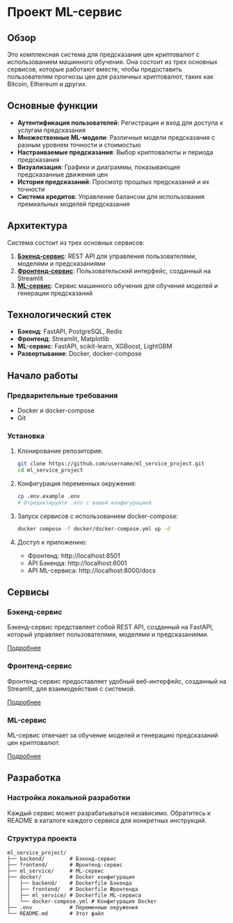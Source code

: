 # Проект ML-сервис

## Обзор

Это комплексная система для предсказания цен криптовалют с использованием машинного обучения. Она состоит из трех основных сервисов, которые работают вместе, чтобы предоставить пользователям прогнозы цен для различных криптовалют, таких как Bitcoin, Ethereum и других.

## Основные функции

- **Аутентификация пользователей**: Регистрация и вход для доступа к услугам предсказания
- **Множественные ML-модели**: Различные модели предсказания с разным уровнем точности и стоимостью
- **Настраиваемые предсказания**: Выбор криптовалюты и периода предсказания
- **Визуализация**: Графики и диаграммы, показывающие предсказанные движения цен
- **История предсказаний**: Просмотр прошлых предсказаний и их точности
- **Система кредитов**: Управление балансом для использования премиальных моделей предсказания

## Архитектура

Система состоит из трех основных сервисов:

1. **[Бэкенд-сервис](backend/README.md)**: REST API для управления пользователями, моделями и предсказаниями
2. **[Фронтенд-сервис](frontend/README.md)**: Пользовательский интерфейс, созданный на Streamlit
3. **[ML-сервис](ml_service/README.md)**: Сервис машинного обучения для обучения моделей и генерации предсказаний

## Технологический стек

- **Бэкенд**: FastAPI, PostgreSQL, Redis
- **Фронтенд**: Streamlit, Matplotlib
- **ML-сервис**: FastAPI, scikit-learn, XGBoost, LightGBM
- **Развертывание**: Docker, docker-compose

## Начало работы

### Предварительные требования

- Docker и docker-compose
- Git

### Установка

1. Клонирование репозитория:
   ```bash
   git clone https://github.com/username/ml_service_project.git
   cd ml_service_project
   ```

2. Конфигурация переменных окружения:
   ```bash
   cp .env.example .env
   # Отредактируйте .env с вашей конфигурацией
   ```

3. Запуск сервисов с использованием docker-compose:
   ```bash
   docker compose -f docker/docker-compose.yml up -d
   ```

4. Доступ к приложению:
   - Фронтенд: http://localhost:8501
   - API Бэкенда: http://localhost:8001
   - API ML-сервиса: http://localhost:8000/docs

## Сервисы

### Бэкенд-сервис

Бэкенд-сервис представляет собой REST API, созданный на FastAPI, который управляет пользователями, моделями и предсказаниями.

[Подробнее](backend/README.md)

### Фронтенд-сервис

Фронтенд-сервис предоставляет удобный веб-интерфейс, созданный на Streamlit, для взаимодействия с системой.

[Подробнее](frontend/README.md)

### ML-сервис

ML-сервис отвечает за обучение моделей и генерацию предсказаний цен криптовалют.

[Подробнее](ml_service/README.md)

## Разработка

### Настройка локальной разработки

Каждый сервис может разрабатываться независимо. Обратитесь к README в каталоге каждого сервиса для конкретных инструкций.

### Структура проекта

```
ml_service_project/
├── backend/        # Бэкенд-сервис
├── frontend/       # Фронтенд-сервис
├── ml_service/     # ML-сервис
├── docker/         # Docker конфигурация
│   ├── backend/    # Dockerfile Бэкенда
│   ├── frontend/   # Dockerfile Фронтенда
│   ├── ml_service/ # Dockerfile ML-сервиса
│   └── docker-compose.yml # Конфигурация Docker
├── .env            # Переменные окружения
└── README.md       # Этот файл
```
